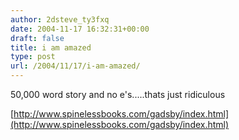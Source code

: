```yaml
---
author: 2dsteve_ty3fxq
date: 2004-11-17 16:32:31+00:00
draft: false
title: i am amazed
type: post
url: /2004/11/17/i-am-amazed/
---
```


50,000 word story and no e's.....thats just ridiculous

[http://www.spinelessbooks.com/gadsby/index.html](http://www.spinelessbooks.com/gadsby/index.html)

